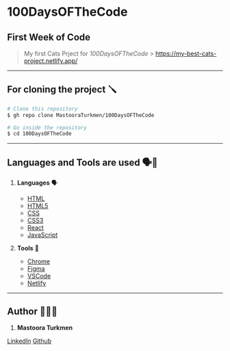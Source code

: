 # 100DaysOFTheCode

## First Week of Code

> My first Cats Prject for _*100DaysOFTheCode*_ > https://my-best-cats-project.netlify.app/

---

## For cloning the project 🪛

```bash
# Clone this repository
$ gh repo clone MastooraTurkmen/100DaysOFTheCode

# Go inside the repository
$ cd 100DaysOFTheCode
```

---

## Languages and Tools are used 🗣️🔧

1. **Languages** 🗣️

   - [HTML](https://github.com/topics/html)
   - [HTML5](https://github.com/topics/html5)
   - [CSS](https://github.com/topics/css)
   - [CSS3](https://github.com/topics/css3)
   - [React](https://github.com/topics/react)
   - [JavaScript](https://github.com/topics/javascript)

2. **Tools** 🔧

   - [Chrome](https://github.com/topics/chrome)
   - [Figma](https://github.com/topics/figma)
   - [VSCode](https://github.com/topics/vscode)
   - [Netlify](https://github.com/topics/netlify)

---

## Author 👩🏻‍💻

1. **Mastoora Turkmen**

[LinkedIn](https://www.linkedin.com/in/mastoora-turkmen/)
[Github](https://github.com/MastooraTurkmen/)
